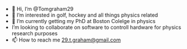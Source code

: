 - 👋 Hi, I’m @Tomgraham29
- 👀 I’m interested in golf, hockey and all things physics related
- 🌱 I’m currently getting my PhD at Boston Colelge in physics 
- I’m looking to collaborate on software to controll hardware for physics research purposes 
- 📫 How to reach me 29.t.graham@gmail.com

<!---
Tomgraham29/Tomgraham29 is a ✨ special ✨ repository because its `README.md` (this file) appears on your GitHub profile.
You can click the Preview link to take a look at your changes.
--->
